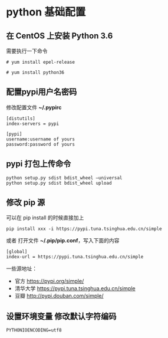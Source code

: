 # python 基础配置

[annotation]: <id> (8ced6520-d3b5-46b4-8823-14c5bf702ed2)
[annotation]: <status> (public)
[annotation]: <create_time> (2019-04-30 18:20:47)
[annotation]: <category> (计算机技术)
[annotation]: <tags> (Python)
[annotation]: <comments> (true)




## 在 CentOS 上安装 Python 3.6

需要执行一下命令

```shell
# yum install epel-release 
```

```shell
# yum install python36
```

## 配置pypi用户名密码 ##

修改配置文件  **~/.pypirc**

    [distutils]
    index-servers = pypi

    [pypi]
    username:username of yours
    password:password of yours

## pypi 打包上传命令

    python setup.py sdist bdist_wheel –universal
    python setup.py sdist bdist_wheel upload

## 修改 pip 源 ##

可以在 pip install 的时候直接加上

    pip install xxx -i https://pypi.tuna.tsinghua.edu.cn/simple

或者 打开文件 **~/.pip/pip.conf**，写入下面的内容


    [global]
    index-url = https://pypi.tuna.tsinghua.edu.cn/simple

一些源地址：

- 官方 <https://pypi.org/simple/>
- 清华大学 <https://pypi.tuna.tsinghua.edu.cn/simple>
- 豆瓣 <http://pypi.douban.com/simple/>


## 设置环境变量 修改默认字符编码

    PYTHONIOENCODING=utf8
